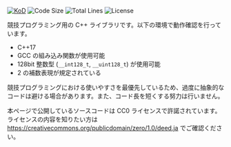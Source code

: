 
[![KoD](https://img.shields.io/endpoint?url=https%3A%2F%2Fatcoder-badges.now.sh%2Fapi%2Fatcoder%2Fjson%2FKoD)](https://atcoder.jp/users/KoD)
![Code Size](https://img.shields.io/github/languages/code-size/KodamaD/kod-library)
![Total Lines](https://img.shields.io/tokei/lines/github/KodamaD/kod-library)
![License](https://img.shields.io/github/license/KodamaD/kod-library)

競技プログラミング用の C++ ライブラリです。以下の環境で動作確認を行っています。

- C++17
- GCC の組み込み関数が使用可能
- 128bit 整数型 (`__int128_t`, `__uint128_t`) が使用可能
- 2 の補数表現が規定されている

競技プログラミングにおける使いやすさを最優先しているため、過度に抽象的なコードは避ける場合があります。また、コード長を短くする努力は行いません。

本ページで公開しているソースコードは CC0 ライセンスで許諾されています。ライセンスの内容を知りたい方は <https://creativecommons.org/publicdomain/zero/1.0/deed.ja> でご確認ください。
